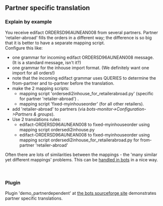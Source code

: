 ## Partner specific translation ##

### Explain by example ###
You receive edifact ORDERSD96AUNEAN008 from several partners.
Partner 'retailer-abroad' fills the orders in a different way; the difference is so big that it is better to have a separate mapping script.<br>
Configure this like:<br>
<ul><li>one grammar for incoming edifact ORDERSD96AUNEAN008 message. (It is a standard message, isn't it?)<br>
</li><li>one grammar for the inhouse import format. (We definitely want one import for all orders!)<br>
</li><li>note that the incoming edifact grammar uses QUERIES to determine the from-partner and to-partner before the translation.<br>
</li><li>make the 2 mapping scripts:<br>
<ul><li>mapping script 'ordersedi2inhouse_for_retailerabroad.py' (specific for partner 'retailer-abroad') .<br>
</li><li>mapping script 'fixed-myinhouseorder' (for all other retailers).<br>
</li></ul></li><li>add 'retailer-abroad' to partners (via <i>bots-monitor->Configuration->Partners & groups</i>).<br>
</li><li>Use 2 translations rules:<br>
<ul><li>edifact-ORDERSD96AUNEAN008 to fixed-myinhouseorder using mapping script ordersedi2inhouse.py<br>
</li><li>edifact-ORDERSD96AUNEAN008 to fixed-myinhouseorder using mapping script ordersedi2inhouse_for_retailerabroad.py for from-partner 'retailer-abroad'</li></ul></li></ul>

Often there are lots of similarities between the mappings - the 'many similar yet different mappings' problems. This can be <a href='http://code.google.com/p/bots/wiki/TranslationperPartnerExtended'>handled in bots</a> in a nice way.<br>
<br>
<br>
<h3>Plugin</h3>
Plugin 'demo_partnerdependent' at <a href='http://sourceforge.net/projects/bots/files/plugins/'>the bots sourceforge site</a> demonstrates partner specific translations.